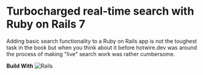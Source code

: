 # Turbocharged real-time search with Ruby on Rails 7
Adding basic search functionality to a Ruby on Rails app is not the toughest task in the book but when you think about it before hotwire.dev was around the process of making "live" search work was rather cumbersome.


**Build With** ![Rails](https://img.shields.io/badge/rails-%23CC0000.svg?style=for-the-badge&logo=ruby-on-rails&logoColor=white)
